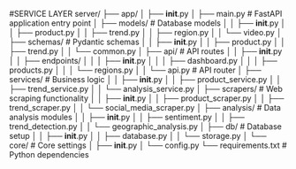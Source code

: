 #SERVICE LAYER
server/
├── app/
│   ├── __init__.py
│   ├── main.py                  # FastAPI application entry point
│   ├── models/                  # Database models
│   │   ├── __init__.py
│   │   ├── product.py
│   │   ├── trend.py
│   │   ├── region.py
│   │   └── video.py
│   ├── schemas/                 # Pydantic schemas
│   │   ├── __init__.py
│   │   ├── product.py
│   │   ├── trend.py 
│   │   └── common.py
│   ├── api/                     # API routes
│   │   ├── __init__.py
│   │   ├── endpoints/
│   │   │   ├── __init__.py
│   │   │   ├── dashboard.py
│   │   │   ├── products.py
│   │   │   └── regions.py
│   │   └── api.py               # API router
│   ├── services/                # Business logic
│   │   ├── __init__.py
│   │   ├── product_service.py
│   │   ├── trend_service.py
│   │   └── analysis_service.py
│   ├── scrapers/                # Web scraping functionality
│   │   ├── __init__.py
│   │   ├── product_scraper.py
│   │   ├── trend_scraper.py
│   │   └── social_media_scraper.py
│   ├── analysis/                # Data analysis modules
│   │   ├── __init__.py
│   │   ├── sentiment.py
│   │   ├── trend_detection.py
│   │   └── geographic_analysis.py
│   ├── db/                      # Database setup
│   │   ├── __init__.py
│   │   ├── database.py
│   │   └── storage.py
│   └── core/                    # Core settings
│       ├── __init__.py
│       └── config.py
└── requirements.txt            # Python dependencies
